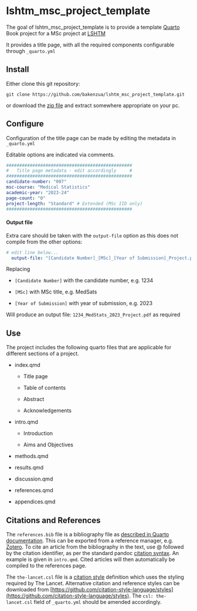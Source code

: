 # lshtm_msc_project_template

The goal of lshtm_msc_project_template is to provide a template [Quarto](https://quarto.org) Book project for a MSc project at [LSHTM](lshtm.ac.uk)

It provides a title page, with all the required components configurable through `_quarto.yml`

## Install

Either clone this git repository:

```         
git clone https://github.com/bakenzua/lshtm_msc_project_template.git
```

or download the [zip file](https://github.com/bakenzua/lshtm_msc_project_template/archive/refs/heads/master.zip) and extract somewhere appropriate on your pc.

## Configure

Configuration of the title page can be made by editing the metadata in `_quarto.yml`

Editable options are indicated via comments.

``` yaml
################################################
#   Title page metadata - edit accordingly     #
################################################
candidate-number: "007"
msc-course: "Medical Statistics"
academic-year: "2023-24"
page-count: "0"
project-length: "Standard" # Extended (MSc IID only)
################################################
```

#### Output file

Extra care should be taken with the `output-file` option as this does not compile from the other options:

``` yaml
# edit line below...
  output-file: "[Candidate Number]_[MSc]_[Year of Submission]_Project.pdf"
```

Replacing

-   `[Candidate Number]` with the candidate number, e.g. 1234

-   `[MSc]` with MSc title, e.g. MedSats

-   `[Year of Submission]` with year of submission, e.g. 2023

Will produce an output file: `1234_MedStats_2023_Project.pdf` as required

## Use

The project includes the following quarto files that are applicable for different sections of a project.

-   index.qmd

    -   Title page

    -   Table of contents

    -   Abstract

    -   Acknowledgements

-   intro.qmd

    -   Introduction

    -   Aims and Objectives

-   methods.qmd

-   results.qmd

-   discussion.qmd

-   references.qmd

-   appendices.qmd

## Citations and References

The `references.bib` file is a bibliography file as [described in Quarto documentation](https://quarto.org/docs/authoring/citations.html#bibliography-files). This can be exported from a reference manager, e.g. [Zotero](https://www.zotero.org/). To cite an article from the bibliography in the text,  use @ followed by the citation identifier, as per the standard pandoc [citation syntax](https://quarto.org/docs/authoring/citations.html#sec-citations). An example is given in `intro.qmd`. Cited articles will then automatically be compiled to the references page.

The `the-lancet.csl` file is a [citation style](https://citationstyles.org/) definition which uses the styling required by The Lancet. Alternative citation and reference styles can be downloaded from [https://github.com/citation-style-language/styles](https://github.com/citation-style-language/styles). The `csl: the-lancet.csl` field of `_quarto.yml` should be amended accordingly.
